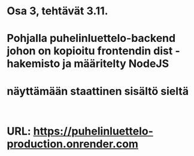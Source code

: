 # Osa 3, tehtävät 3.11. <br/>
# Pohjalla puhelinluettelo-backend johon on kopioitu frontendin dist -hakemisto ja määritelty NodeJS <br/>
# näyttämään staattinen sisältö sieltä <br/><br/>
# URL: https://puhelinluettelo-production.onrender.com
